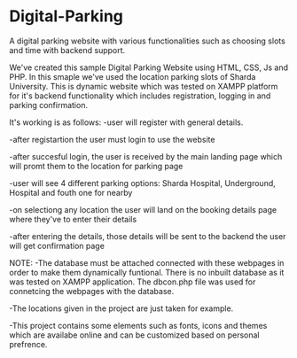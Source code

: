 # Digital-Parking
A digital parking website with various functionalities such as choosing slots and time with backend support.





We've created this sample Digital Parking Website using HTML, CSS, Js and PHP. In this smaple we've used the location parking slots of Sharda University. This is dynamic website which was tested on XAMPP platform for it's backend functionality which includes registration, logging in and parking confirmation.





It's working is as follows:
-user will register with general details.

-after registartion the user must login to use the website

-after succesful login, the user is received by the main landing page which will promt them to the location for parking page

-user will see 4 different parking options: Sharda Hospital, Underground, Hospital and fouth one for nearby 

-on selectiong any location the user will land on the booking details page where they've to enter their details

-after entering the details, those details will be sent to the backend the user will get confirmation page





NOTE: 
-The database must be attached connected with these webpages in order to make them dynamically funtional. There is no inbuilt database as it was tested on XAMPP application. The dbcon.php file was used for connetcing the webpages with the database.

-The locations given in the project are just taken for example.

-This project contains some elements such as fonts, icons and themes which are availabe online and can be customized based on personal prefrence.
